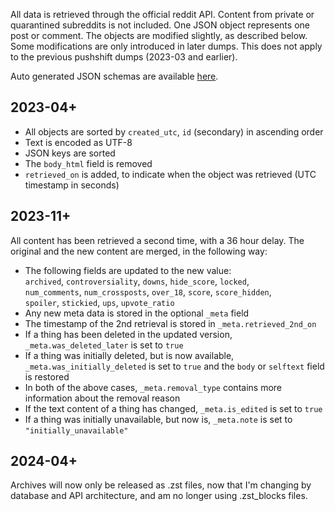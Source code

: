 
All data is retrieved through the official reddit API. Content from private or
quarantined subreddits is not included. One JSON object represents
one post or comment. The objects are modified slightly, as described below. Some
modifications are only introduced in later dumps. This does not apply to the
previous pushshift dumps (2023-03 and earlier).

Auto generated JSON schemas are available [here](./schemas).

## 2023-04+

- All objects are sorted by `created_utc`, `id` (secondary) in ascending order
- Text is encoded as UTF-8
- JSON keys are sorted
- The `body_html` field is removed
- `retrieved_on` is added, to indicate when the object was retrieved (UTC timestamp in seconds)

## 2023-11+

All content has been retrieved a second time, with a 36 hour delay. The original and
the new content are merged, in the following way:

- The following fields are updated to the new value:  
  `archived`, `controversiality`, `downs`, `hide_score`, `locked`,  
  `num_comments`, `num_crossposts`, `over_18`, `score`, `score_hidden`,  
  `spoiler`, `stickied`, `ups`, `upvote_ratio`
- Any new meta data is stored in the optional `_meta` field
- The timestamp of the 2nd retrieval is stored in `_meta.retrieved_2nd_on`
- If a thing has been deleted in the updated version, `_meta.was_deleted_later` is set to `true`
- If a thing was initially deleted, but is now available, `_meta.was_initially_deleted` is set to 
  `true` and the `body` or `selftext` field is restored
- In both of the above cases, `_meta.removal_type` contains more information about the removal reason
- If the text content of a thing has changed, `_meta.is_edited` is set to `true`
- If a thing was initially unavailable, but now is, `_meta.note` is set to `"initially_unavailable"`

## 2024-04+

Archives will now only be released as .zst files, now that I'm changing by database and API architecture,
and am no longer using .zst_blocks files.
